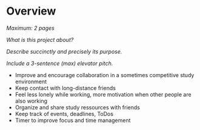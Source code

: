 # Overview

*Maximum: 2 pages*

*What is this project about?*

*Describe succinctly and precisely its purpose.*

*Include a 3-sentence (max) elevator pitch.*

- Improve and encourage collaboration in a sometimes competitive study environment
- Keep contact with long-distance friends
- Feel less lonely while working, more motivation when other people are also working
- Organize and share study ressources with friends
- Keep track of events, deadlines, ToDos
- Timer to improve focus and time management
